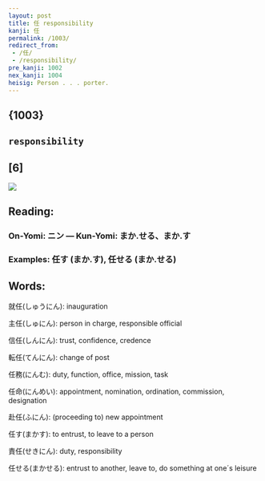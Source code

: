 ```yaml
---
layout: post
title: 任 responsibility
kanji: 任
permalink: /1003/
redirect_from:
 - /任/
 - /responsibility/
pre_kanji: 1002
nex_kanji: 1004
heisig: Person . . . porter.
---
```


## {1003}

## `responsibility`

## [6]

<div class="stroke"><img src="E4BBBB.png" /></div>

## Reading:

### On-Yomi: ニン &mdash; Kun-Yomi: まか.せる、まか.す

### Examples: 任す (まか.す), 任せる (まか.せる)

## Words:

就任(しゅうにん): inauguration

主任(しゅにん): person in charge, responsible official

信任(しんにん): trust, confidence, credence

転任(てんにん): change of post

任務(にんむ): duty, function, office, mission, task

任命(にんめい): appointment, nomination, ordination, commission, designation

赴任(ふにん): (proceeding to) new appointment

任す(まかす): to entrust, to leave to a person

責任(せきにん): duty, responsibility

任せる(まかせる): entrust to another, leave to, do something at one´s leisure
